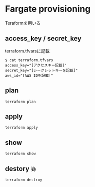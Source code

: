 # Fargate provisioning

Teraformを用いる

## access_key / secret_key

terraform.tfvarsに記載

```
$ cat terraform.tfvars
access_key="[アクセスキー記載]"
secret_key="[シークレットキーを記載]"
aws_id="[AWS IDを記載]"
```

## plan

```
terraform plan
```

## apply

```
terraform apply
```

## show

```
terraform show
```

## destory :boom:

```
terraform destroy
```
